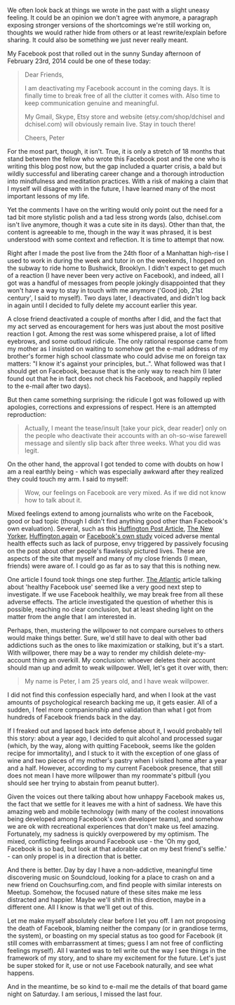 We often look back at things we wrote in the past with a slight uneasy feeling. It could be an opinion we don't agree with anymore, a paragraph exposing stronger versions of the shortcomings we're still working on, thoughts we would rather hide from others or at least rewrite/explain before sharing. It could also be something we just never really meant.

My Facebook post that rolled out in the sunny Sunday afternoon of February 23rd, 2014 could be one of these today:

> Dear Friends,
>
> I am deactivating my Facebook account in the coming days. It is finally time to break free of all the clutter it comes with. Also time to keep communication genuine and meaningful.
>
> My Gmail, Skype, Etsy store and website (etsy.com/shop/dchisel and dchisel.com) will obviously remain live. Stay in touch there!
>
> Cheers,
> Peter

For the most part, though, it isn't. True, it is only a stretch of 18 months that stand between the fellow who wrote this Facebook post and the one who is writing this blog post now, but the gap included a quarter crisis, a bald but wildly successful and liberating career change and a thorough introduction into mindfulness and meditation practices. With a risk of making a claim that I myself will disagree with in the future, I have learned many of the most important lessons of my life.

Yet the comments I have on the writing would only point out the need for a tad bit more stylistic polish and a tad less strong words (also, dchisel.com isn't live anymore, though it was a cute site in its days). Other than that, the content is agreeable to me, though in the way it was phrased, it is best understood with some context and reflection. It is time to attempt that now.

Right after I made the post live from the 24th floor of a Manhattan high-rise I used to work in during the week and tutor in on the weekends, I hopped on the subway to ride home to Bushwick, Brooklyn. I didn't expect to get much of a reaction (I have never been very active on Facebook), and indeed, all I got was a handful of messages from people jokingly disappointed that they won't have a way to stay in touch with me anymore ('Good job, 21st century', I said to myself). Two days later, I deactivated, and didn't log back in again until I decided to fully delete my account earlier this year.

A close friend deactivated a couple of months after I did, and the fact that my act served as encouragement for hers was just about the most positive reaction I got. Among the rest was some whispered praise, a lot of lifted eyebrows, and some outloud ridicule. The only rational response came from my mother as I insisted on waiting to somehow get the e-mail address of my brother's former high school classmate who could advise me on foreign tax matters: "I know it's against your principles, but..". What followed was that I should get on Facebook, because that is the only way to reach him (I later found out that he in fact does not check his Facebook, and happily replied to the e-mail after two days).

But then came something surprising: the ridicule I got was followed up with apologies, corrections and expressions of respect. Here is an attempted reproduction:

> Actually, I meant the tease/insult [take your pick, dear reader] only on the people who deactivate their accounts with an oh-so-wise farewell message and silently slip back after three weeks. What you did was legit. 

On the other hand, the approval I got tended to come with doubts on how I am a real earthly being - which was especially awkward after they realized they could touch my arm. I said to myself: 

> Wow, our feelings on Facebook are very mixed. As if we did not know how to talk about it.

Mixed feelings extend to among journalists who write on the Facebook, good or bad topic (though I didn't find anything good other than Facebook's own evaluation). Several, such as this [Huffington Post Article](http://www.huffingtonpost.com/2014/07/17/facebook-study_n_5595890.html), [The New Yorker](http://www.newyorker.com/tech/elements/how-facebook-makes-us-unhappy), [Huffington again](http://www.huffingtonpost.com/2013/01/22/facebook-study-envy_n_2526549.html) or [Facebook's own study](http://www.huffingtonpost.com/2014/06/29/facebook-experiment-psychological_n_5540018.html) voiced adverse mental health effects such as lack of purpose, envy triggered by passively focusing on the post about other people's flawlessly pictured lives. These are aspects of the site that myself and many of my close friends (I mean, friends) were aware of. I could go as far as to say that this is nothing new.

One article I found took things one step further. [The Atlantic](http://www.theatlantic.com/health/archive/2015/04/ways-to-use-facebook-without-feeling-depressed/389916/) article talking about 'healthy Facebook use' seemed like a very good next step to investigate. If we use Facebook healthily, we may break free from all these adverse effects. The article investigated the question of whether this is possible, reaching no clear conclusion, but at least sheding light on the matter from the angle that I am interested in.

Perhaps, then, mustering the willpower to not compare ourselves to others would make things better. Sure, we'd still have to deal with other bad addictions such as the ones to like maximization or stalking, but it's a start. With willpower, there may be a way to render my childish delete-my-account thing an overkill. My conclusion: whoever deletes their account should man up and admit to weak willpower. Well, let's get it over with, then:

> My name is Peter, I am 25 years old, and I have weak willpower.

I did not find this confession especially hard, and when I look at the vast amounts of psychological research backing me up, it gets easier. All of a sudden, I feel more companionship and validation than what I got from hundreds of Facebook friends back in the day.

If I freaked out and lapsed back into defense about it, I would probably tell this story: about a year ago, I decided to quit alcohol and processed sugar (which, by the way, along with quitting Facebook, seems like the golden recipe for immortality), and I stuck to it with the exception of one glass of wine and two pieces of my mother's pastry when I visited home after a year and a half. However, according to my current Facebook presence, that still does not mean I have more willpower than my roommate's pitbull (you should see her trying to abstain from peanut butter).

Given the voices out there talking about how unhappy Facebook makes us, the fact that we settle for it leaves me with a hint of sadness. We have this amazing web and mobile technology (with many of the coolest innovations being developed among Facebook's own developer teams), and somehow we are ok with recreational experiences that don't make us feel amazing. Fortunately, my sadness is quickly overpowered by my optimism. The mixed, conflicting feelings around Facebook use - the 'Oh my god, Facebook is so bad, but look at that adorable cat on my best friend's selfie.' - can only propel is in a direction that is better. 

And there is better. Day by day I have a non-addictive, meaningful time discovering music on Soundcloud, looking for a place to crash on and a new friend on Couchsurfing.com, and find people with similar interests on Meetup. Somehow, the focused nature of these sites make me less distracted and happier. Maybe we'll shift in this direction, maybe in a different one. All I know is that we'll get out of this.

Let me make myself absolutely clear before I let you off. I am not proposing the death of Facebook, blaming neither the company (or in grandiose terms, the system), or boasting on my special status as too good for Facebook (it still comes with embarrassment at times; guess I am not free of conflicting feelings myself). All I wanted was to tell write out the way I see things in the framework of my story, and to share my excitement for the future. Let's just be super stoked for it, use or not use Facebook naturally, and see what happens.

And in the meantime, be so kind to e-mail me the details of that board game night on Saturday. I am serious, I missed the last four.